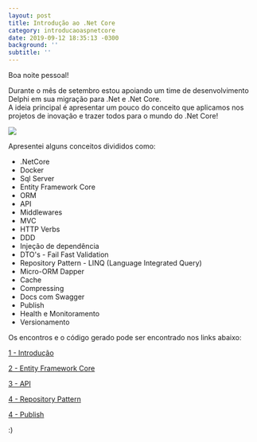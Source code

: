 ```yaml
---
layout: post
title: Introdução ao .Net Core
category: introducaoaspnetcore
date: 2019-09-12 18:35:13 -0300
background: ''
subtitle: ''
---
```


Boa noite pessoal!  

Durante o mês de setembro estou apoiando um time de desenvolvimento Delphi em sua migração para .Net e .Net Core.  
A ideia principal é apresentar um pouco do conceito que aplicamos nos projetos de inovação e trazer todos para o mundo do .Net Core!  

<div>
  <row>
     <img src="/img/posts/aspnetcore.gif" style="display: block; margin: 0 auto;"> 
  </row>
</div>

Apresentei alguns conceitos divididos como:  

- .NetCore  
- Docker  
- Sql Server  
- Entity Framework Core  
- ORM  
- API  
- Middlewares  
- MVC  
- HTTP Verbs  
- DDD  
- Injeção de dependência  
- DTO's - Fail Fast Validation  
- Repository Pattern - LINQ (Language Integrated Query)  
- Micro-ORM Dapper  
- Cache  
- Compressing  
- Docs com Swagger  
- Publish  
- Health e Monitoramento  
- Versionamento  

Os encontros e o código gerado pode ser encontrado nos links abaixo:  

[1 - Introdução ](https://github.com/leduqueiroz/introducaoaspnetcore/tree/master/netcore-intro)  

[2 - Entity Framework Core ](https://github.com/leduqueiroz/introducaoaspnetcore/tree/master/netcore-entityframeworkcore)  

[3 - API ](https://github.com/leduqueiroz/introducaoaspnetcore/tree/master/netcore-api)  
  
[4 - Repository Pattern ](https://github.com/leduqueiroz/introducaoaspnetcore/tree/master/netcore-repositorty-pattern)

[4 - Publish ](https://github.com/leduqueiroz/introducaoaspnetcore/tree/master/netcore-publish)
  
:)
